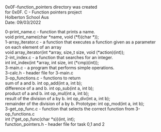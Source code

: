 0x0F-function_pointers directory was created  
for 0x0F. C - Function pointers project  
Holberton School Aus  
Date: 09/03/2022  
  
0-print_name.c      - function that prints a name.  
	void print_name(char *name, void (*f)(char *));  
1-array_iterator.c  - a function that executes a function given as a parameter on each element of an array  
	void array_iterator(int *array, size_t size, void (*action)(int));  
2-int_index.c       - a function that searches for an integer.  
	int int_index(int *array, int size, int (*cmp)(int));  
3-main.c            - a program that performs simple operations.  
3-calc.h            - header file for 3-main.c  
3-op_functions.c    - functions to return  
	sum of a and b. int op_add(int a, int b);  
	difference of a and b. int op_sub(int a, int b);  
	product of a and b. int op_mul(int a, int b);  
	result of the division of a by b. int op_div(int a, int b);  
	remainder of the division of a by b. Prototype: int op_mod(int a, int b);  
3-get_op_func.c     - function that selects the correct function from 3-op_functions.c  
	int (*get_op_func(char *s))(int, int);  
function_pointers.h - header file for task 0,1 and 2
